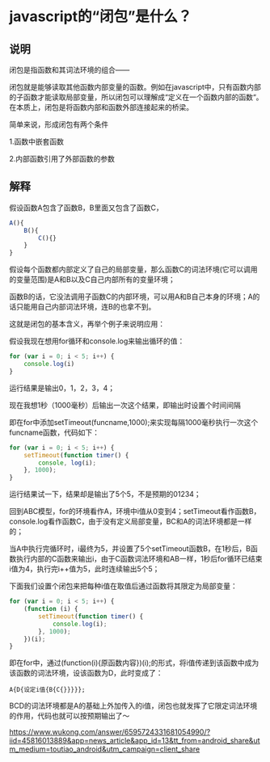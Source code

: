  

# javascript的“闭包”是什么？

## 说明

闭包是指函数和其词法环境的组合——

闭包就是能够读取其他函数内部变量的函数。例如在javascript中，只有函数内部的子函数才能读取局部变量，所以闭包可以理解成“定义在一个函数内部的函数“。在本质上，闭包是将函数内部和函数外部连接起来的桥梁。

简单来说，形成闭包有两个条件

1.函数中嵌套函数

2.内部函数引用了外部函数的参数

## 解释

假设函数A包含了函数B，B里面又包含了函数C，

```js
A(){
    B(){
        C(){}
    }
}
```

假设每个函数都内部定义了自己的局部变量，那么函数C的词法环境(它可以调用的变量范围)是A和B以及C自己内部所有的变量环境；

函数B的话，它没法调用子函数C的内部环境，可以用A和B自己本身的环境；A的话只能用自己内部词法环境，连B的也拿不到。

这就是闭包的基本含义，再举个例子来说明应用：

假设我现在想用for循环和console.log来输出循环的值：

```javascript
for (var i = 0; i < 5; i++) {
    console.log(i)
}
```

运行结果是输出0，1，2，3，4；

现在我想1秒（1000毫秒）后输出一次这个结果，即输出时设置个时间间隔

即在for中添加setTimeout(funcname,1000);来实现每隔1000毫秒执行一次这个funcname函数，代码如下：

```javascript
for (var i = 0; i < 5; i++) {
    setTimeout(function timer() {
        console, log(i);
    }, 1000);
}
```

运行结果试一下，结果却是输出了5个5，不是预期的01234；

回到ABC模型，for的环境看作A，环境中i值从0变到4；setTimeout看作函数B，console.log看作函数C，由于没有定义局部变量，BC和A的词法环境都是一样的；

当A中执行完循环时，i最终为5，并设置了5个setTimeout函数B，在1秒后，B函数执行内部的C函数来输出i，由于C函数词法环境和AB一样，1秒后for循环已结束i值为4，执行完i++值为5，此时连续输出5个5；

下面我们设置个闭包来把每种i值在取值后通过函数将其限定为局部变量：

```js
for (var i = 0; i < 5; i++) {
    (function (i) {
        setTimeout(function timer() {
            console.log(i);
        }, 1000);
    })(i);
}
```

即在for中，通过(function(i){原函数内容})(i);的形式，将i值传递到该函数中成为该函数的词法环境，设该函数为D，此时变成了：

```
A{D{设定i值{B{C{}}}}};
```

BCD的词法环境都是A的基础上外加传入的i值，闭包也就发挥了它限定词法环境的作用，代码也就可以按预期输出了～



https://www.wukong.com/answer/6595724331681054990/?iid=45816013889&app=news_article&app_id=13&tt_from=android_share&utm_medium=toutiao_android&utm_campaign=client_share